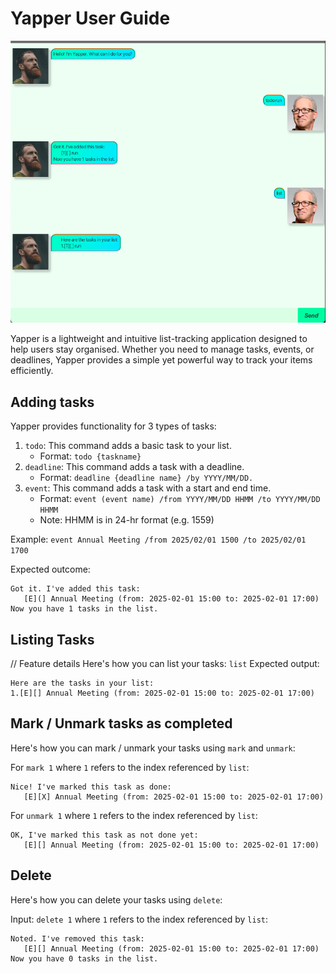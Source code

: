 # Yapper User Guide

![img.png](Ui.png)

Yapper is a lightweight and intuitive list-tracking application designed to help users stay organised. Whether you need to manage tasks, events, or deadlines, 
Yapper provides a simple yet powerful way to track your items efficiently.

## Adding tasks

Yapper provides functionality for 3 types of tasks:
1. `todo`: This command adds a basic task to your list.  
    * Format: `todo {taskname}`
2. `deadline`: This command adds a task with a deadline.
    * Format: `deadline {deadline name} /by YYYY/MM/DD.` 
3. `event`: This command adds a task with a start and end time.
    * Format: `event (event name) /from YYYY/MM/DD HHMM /to YYYY/MM/DD HHMM`
    * Note: HHMM is in 24-hr format (e.g. 1559)






Example: `event Annual Meeting /from 2025/02/01 1500 /to 2025/02/01 1700`

Expected outcome:
```
Got it. I've added this task:
   [E](] Annual Meeting (from: 2025-02-01 15:00 to: 2025-02-01 17:00)
Now you have 1 tasks in the list.
```

## Listing Tasks

// Feature details
Here's how you can list your tasks: `list`
Expected output:
```
Here are the tasks in your list:
1.[E][] Annual Meeting (from: 2025-02-01 15:00 to: 2025-02-01 17:00)
```

## Mark / Unmark tasks as completed

Here's how you can mark / unmark your tasks using `mark` and `unmark`:

For `mark 1` where `1` refers to the index referenced by `list`:
```
Nice! I've marked this task as done:
   [E][X] Annual Meeting (from: 2025-02-01 15:00 to: 2025-02-01 17:00)
```

For `unmark 1` where `1` refers to the index referenced by `list`:
```
OK, I've marked this task as not done yet:
   [E][] Annual Meeting (from: 2025-02-01 15:00 to: 2025-02-01 17:00)
```

## Delete

Here's how you can delete your tasks using `delete`:

Input: `delete 1` where `1` refers to the index referenced by `list`:
```
Noted. I've removed this task:
   [E][] Annual Meeting (from: 2025-02-01 15:00 to: 2025-02-01 17:00)
Now you have 0 tasks in the list.
```
